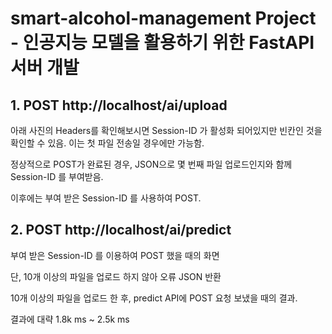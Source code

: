# smart-alcohol-management Project - 인공지능 모델을 활용하기 위한 FastAPI 서버 개발

## 1. POST http://localhost/ai/upload
아래 사진의 Headers를 확인해보시면 Session-ID 가 활성화 되어있지만 빈칸인 것을 확인할 수 있음. 이는 첫 파일 전송일 경우에만 가능함.

정상적으로 POST가 완료된 경우, JSON으로 몇 번째 파일 업로드인지와 함께 Session-ID 를 부여받음.

이후에는 부여 받은 Session-ID 를 사용하여 POST.

## 2. POST http://localhost/ai/predict
부여 받은 Session-ID 를 이용하여 POST 했을 때의 화면

단, 10개 이상의 파일을 업로드 하지 않아 오류 JSON 반환

10개 이상의 파일을 업로드 한 후, predict API에 POST 요청 보냈을 때의 결과.

결과에 대략 1.8k ms ~ 2.5k ms
